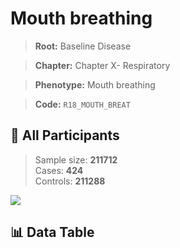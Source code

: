 # Mouth breathing

> **Root:** Baseline Disease  

> **Chapter:** Chapter X- Respiratory  

> **Phenotype:** Mouth breathing  

> **Code:** `R18_MOUTH_BREAT`

## 🧪 All Participants  
> Sample size: **211712**  
> Cases: **424**  
> Controls: **211288**
<img src="/Sensitive/Figures/ALL/Incidence/R18_MOUTH_BREAT.png"/>

## 📊 Data Table
<CsvTableMRF src="/Sensitive/Data/ALL/Incidence/COX_R18_MOUTH_BREAT.csv"/>

